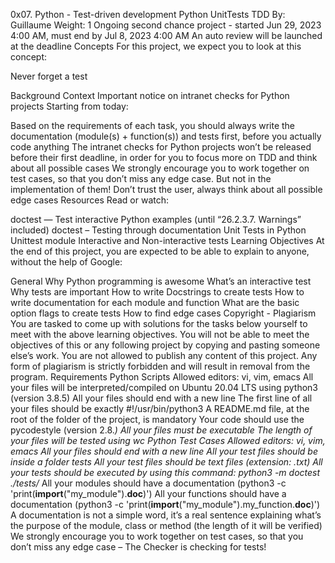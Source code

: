 0x07. Python - Test-driven development
Python
UnitTests
TDD
 By: Guillaume
 Weight: 1
 Ongoing second chance project - started Jun 29, 2023 4:00 AM, must end by Jul 8, 2023 4:00 AM
 An auto review will be launched at the deadline
Concepts
For this project, we expect you to look at this concept:

Never forget a test

Background Context
Important notice on intranet checks for Python projects
Starting from today:

Based on the requirements of each task, you should always write the documentation (module(s) + function(s)) and tests first, before you actually code anything
The intranet checks for Python projects won’t be released before their first deadline, in order for you to focus more on TDD and think about all possible cases
We strongly encourage you to work together on test cases, so that you don’t miss any edge case. But not in the implementation of them!
Don’t trust the user, always think about all possible edge cases
Resources
Read or watch:

doctest — Test interactive Python examples (until “26.2.3.7. Warnings” included)
doctest – Testing through documentation
Unit Tests in Python
Unittest module
Interactive and Non-interactive tests
Learning Objectives
At the end of this project, you are expected to be able to explain to anyone, without the help of Google:

General
Why Python programming is awesome
What’s an interactive test
Why tests are important
How to write Docstrings to create tests
How to write documentation for each module and function
What are the basic option flags to create tests
How to find edge cases
Copyright - Plagiarism
You are tasked to come up with solutions for the tasks below yourself to meet with the above learning objectives.
You will not be able to meet the objectives of this or any following project by copying and pasting someone else’s work.
You are not allowed to publish any content of this project.
Any form of plagiarism is strictly forbidden and will result in removal from the program.
Requirements
Python Scripts
Allowed editors: vi, vim, emacs
All your files will be interpreted/compiled on Ubuntu 20.04 LTS using python3 (version 3.8.5)
All your files should end with a new line
The first line of all your files should be exactly #!/usr/bin/python3
A README.md file, at the root of the folder of the project, is mandatory
Your code should use the pycodestyle (version 2.8.*)
All your files must be executable
The length of your files will be tested using wc
Python Test Cases
Allowed editors: vi, vim, emacs
All your files should end with a new line
All your test files should be inside a folder tests
All your test files should be text files (extension: .txt)
All your tests should be executed by using this command: python3 -m doctest ./tests/*
All your modules should have a documentation (python3 -c 'print(__import__("my_module").__doc__)')
All your functions should have a documentation (python3 -c 'print(__import__("my_module").my_function.__doc__)')
A documentation is not a simple word, it’s a real sentence explaining what’s the purpose of the module, class or method (the length of it will be verified)
We strongly encourage you to work together on test cases, so that you don’t miss any edge case – The Checker is checking for tests!

